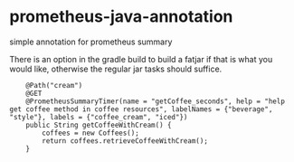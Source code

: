 # prometheus-java-annotation
simple annotation for prometheus summary

There is an option in the gradle build to build a fatjar if that is what you would like, otherwise the regular jar tasks should suffice.

```
    @Path("cream")
    @GET
    @PrometheusSummaryTimer(name = "getCoffee_seconds", help = "help get coffee method in coffee resources", labelNames = {"beverage", "style"}, labels = {"coffee_cream", "iced"})
    public String getCoffeeWithCream() {
        coffees = new Coffees();
        return coffees.retrieveCoffeeWithCream();
    }
```
